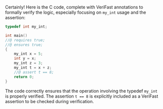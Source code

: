 Certainly! Here is the C code, complete with VeriFast annotations to formally verify the logic, especially focusing on `my_int` usage and the assertion:

```c
typedef int my_int;

int main()
//@ requires true;
//@ ensures true;
{
    my_int x = 5;
    int y = x;
    my_int z = 3;
    my_int t = x + z;
    //@ assert t == 8;
    return 0;
}
```

The code correctly ensures that the operation involving the typedef `my_int` is properly verified. The assertion `t == 8` is explicitly included as a VeriFast assertion to be checked during verification.
